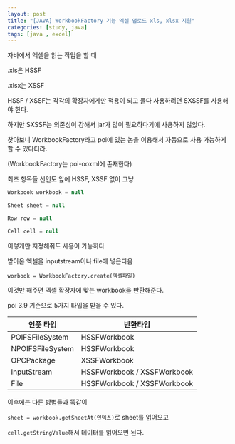 ```yaml
---
layout: post
title: "[JAVA] WorkbookFactory 기능 엑셀 업로드 xls, xlsx 지원"
categories: [study, java]
tags: [java , excel]
---
```



자바에서 엑셀을 읽는 작업을 할 때 

.xls은 HSSF

.xlsx는 XSSF

HSSF / XSSF는 각각의 확장자에게만 적용이 되고 둘다 사용하려면 SXSSF를 사용해야 한다.

하지만 SXSSF는 의존성이 강해서 jar가 많이 필요하다기에 사용하지 않았다.

찾아보니 WorkbookFactory라고 poi에 있는 놈을 이용해서 자동으로 사용 가능하게 할 수 있다더라.

(WorkbookFactory는 poi-ooxml에 존재한다)

최초 항목들 선언도 앞에 HSSF, XSSF 없이 그냥

```java
Workbook workbook = null

Sheet sheet = null

Row row = null

Cell cell = null
```


이렇게만 지정해줘도 사용이 가능하다

받아온 엑셀을 inputstream이나 file에 넣은다음

`worbook = WorkbookFactory.create(엑셀파일)`  

이것만 해주면 엑셀 확장자에 맞는 workbook을 반환해준다. 

poi 3.9 기준으로 5가지 타입을 받을 수 있다.

|   인풋 타입   |   반환타입   |
| --- | --- |
|   POIFSFileSystem   |   HSSFWorkbook   |
|   NPOIFSFileSystem   |   HSSFWorkbook   |
|   OPCPackage   |   XSSFWorkbook   |
|   InputStream   |   HSSFWorkbook / XSSFWorkbook   |
|   File   |   HSSFWorkbook / XSSFWorkbook   |

이후에는 다른 방법들과 똑같이

`sheet = workbook.getSheetAt(인덱스)`로 sheet를 읽어오고

`cell.getStringValue`해서 데이터를 읽어오면 된다.


